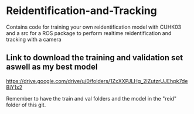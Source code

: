 # Reidentification-and-Tracking
Contains code for training your own reidentification model with CUHK03 and a src for a ROS package to perform realtime reidentification and tracking with a camera

## Link to download the training and validation set aswell as my best model
https://drive.google.com/drive/u/0/folders/1ZxXXPJLHg_2lZutzrUJEhpk7deBiY1x2

Remember to have the train and val folders and the model in the "reid" folder of this git.
